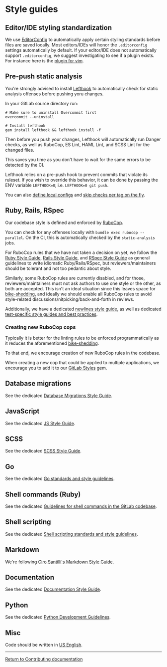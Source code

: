 # Style guides

## Editor/IDE styling standardization

We use [EditorConfig](https://editorconfig.org/) to automatically apply certain styling
standards before files are saved locally. Most editors/IDEs will honor the `.editorconfig`
settings automatically by default. If your editor/IDE does not automatically support `.editorconfig`,
we suggest investigating to see if a plugin exists. For instance here is the
[plugin for vim](https://github.com/editorconfig/editorconfig-vim).

## Pre-push static analysis

You're strongly advised to install
[Lefthook](https://github.com/Arkweid/lefthook) to automatically check for
static analysis offenses before pushing yoru changes.

In your GitLab source directory run:

```shell
# Make sure to uninstall Overcommit first
overcommit --uninstall

# Install lefthook
gem install lefthook && lefthook install -f
```

Then before you push your changes, Lefthook will automatically run Danger checks, as well
as RuboCop, ES Lint, HAML Lint, and SCSS Lint for the changed files.

This saves you time as you don't have to wait for the same errors to be detected
by the CI.

Lefthook relies on a pre-push hook to prevent commits that violate its ruleset.
If you wish to override this behavior, it can be done by passing the ENV variable
`LEFTHOOK=0`; i.e. `LEFTHOOK=0 git push`.

You can also [define local configs](https://github.com/Arkweid/lefthook/blob/master/docs/full_guide.md#local-config) and [skip checks per tag on the fly](https://github.com/Arkweid/lefthook/blob/master/docs/full_guide.md#skip-some-tags-on-the-fly).

## Ruby, Rails, RSpec

Our codebase style is defined and enforced by [RuboCop](https://github.com/rubocop-hq/rubocop).

You can check for any offenses locally with `bundle exec rubocop --parallel`.
On the CI, this is automatically checked by the `static-analysis` jobs.

For RuboCop rules that we have not taken a decision on yet, we follow the
[Ruby Style Guide](https://github.com/rubocop-hq/ruby-style-guide),
[Rails Style Guide](https://github.com/rubocop-hq/rails-style-guide), and
[RSpec Style Guide](https://github.com/rubocop-hq/rspec-style-guide) as general
guidelines to write idiomatic Ruby/Rails/RSpec, but reviewers/maintainers should
be tolerant and not too pedantic about style.

Similarly, some RuboCop rules are currently disabled, and for those,
reviewers/maintainers must not ask authors to use one style or the other, as both
are accepted. This isn't an ideal situation since this leaves space for
[bike-shedding](https://en.wiktionary.org/wiki/bikeshedding), and ideally we
should enable all RuboCop rules to avoid style-related
discussions/nitpicking/back-and-forth in reviews.

Additionally, we have a dedicated
[newlines style guide](../newlines_styleguide.md), as well as dedicated
[test-specific style guides and best practices](../testing_guide/index.md).

### Creating new RuboCop cops

Typically it is better for the linting rules to be enforced programmatically as it
reduces the aforementioned [bike-shedding](https://en.wiktionary.org/wiki/bikeshedding).

To that end, we encourage creation of new RuboCop rules in the codebase.

When creating a new cop that could be applied to multiple applications, we encourage you
to add it to our [GitLab Styles](https://gitlab.com/gitlab-org/gitlab-styles) gem.

## Database migrations

See the dedicated [Database Migrations Style Guide](../migration_style_guide.md).

## JavaScript

See the dedicated [JS Style Guide](../fe_guide/style/javascript.md).

## SCSS

See the dedicated [SCSS Style Guide](../fe_guide/style/scss.md).

## Go

See the dedicated [Go standards and style guidelines](../go_guide/index.md).

## Shell commands (Ruby)

See the dedicated [Guidelines for shell commands in the GitLab codebase](../shell_commands.md).

## Shell scripting

See the dedicated [Shell scripting standards and style guidelines](../shell_scripting_guide/index.md).

## Markdown

We're following [Ciro Santilli's Markdown Style Guide](https://cirosantilli.com/markdown-style-guide/).

## Documentation

See the dedicated [Documentation Style Guide](../documentation/styleguide.md).

## Python

See the dedicated [Python Development Guidelines](../python_guide/index.md).

## Misc

Code should be written in [US English](https://en.wikipedia.org/wiki/American_English).

---

[Return to Contributing documentation](index.md)

